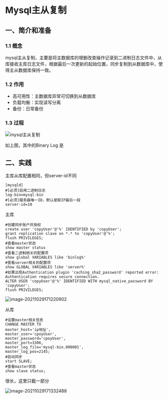 # Mysql主从复制

## 一、简介和准备

### 1.1 概念

mysql主从复制，主要是将主数据库的增删改查操作记录到二进制日志文件中，从库接收主库日志文件，根据最后一次更新的起始位置，同步复制到从数据库中，使得主从数据库保持一致。

### 1.2 作用

- 高可用性：主数据库异常可切换到从数据库
- 负载均衡：实现读写分离
- 备份：日常备份

### 1.3 过程

![mysql主从复制](https://mypic-12138.oss-cn-beijing.aliyuncs.com/blog/picgo/mysql%E4%B8%BB%E4%BB%8E%E5%A4%8D%E5%88%B6.png)

如上图，其中的Binary Log 是

## 二、实践

主库从库配置相同，但server-id不同

~~~
[mysqld]
#[必须]启用二进制日志
log-bin=mysql-bin
#[必须]服务器唯一ID，默认是取IP最后一段
server-id=10
~~~

主库

~~~mysql
#创建同步账户并授权
create user 'copyUser'@'%' IDENTIFIED by 'copyUser';
grant replication slave on *.* to 'copyUser'@'%';
flush PRIVILEGES;
#查看master状态
show master status
#查看二进制相关的配置项
show global VARIABLES like 'binlog%'
#查看server相关的配置项
show GLOBAL VARIABLES like 'server%'
#如果出现Authentication plugin 'caching_sha2_password' reported error: Authentication requires secure connection.
ALTER USER 'copyUser'@'%' IDENTIFIED WITH mysql_native_password BY 'copyUser';
flush PRIVILEGES;
~~~

![image-20211029171220902](https://mypic-12138.oss-cn-beijing.aliyuncs.com/blog/picgo/image-20211029171220902.png)

从库

~~~mysql
#设置master相关信息
CHANGE MASTER TO
master_host='ip地址',
master_user='cpoyUser',
master_password='cpoyUser',
master_port=3306,
master_log_file='mysql-bin.000001',
master_log_pos=2145;
#启动同步
start SLAVE;
#查看master状态
show slave status;
~~~

很长，这里只截一部分

![image-20211029171332488](https://mypic-12138.oss-cn-beijing.aliyuncs.com/blog/picgo/image-20211029171332488.png)

